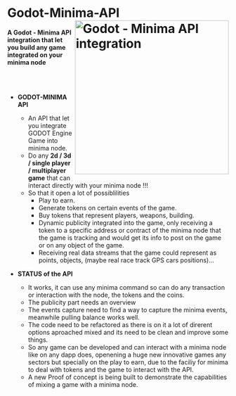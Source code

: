 # Godot-Minima-API <img src="logo_green.png" width="350" title="Godot - Minima API integration" alt="Godot - Minima API integration" align="right">
**A Godot - Minima API integration that let you build any game integrated on your minima node**

<br/><br/>

- **GODOT-MINIMA API**
  - An API that let you integrate GODOT Engine Game into minima node. 
  - Do any **2d / 3d / single player / multiplayer game** that can interact directly with your minima node !!!
  - So that it open a lot of possiblilities
    - Play to earn.
    - Generate tokens on certain events of the game.
    - Buy tokens that represent players, weapons, building.
    - Dynamic publicity integrated into the game, only receiving a token to a specific address or
      contract of the minima node that the game is tracking and would get its info to post on the game or on any object of the game.
    - Receiving real data streams that the game could represent as points, objects,
      (maybe real race track GPS cars positions)...
  
- **STATUS of the API**
  - It works, it can use any minima command so can do any transaction or interaction with the node, the tokens and the coins.
  - The publicity part needs an overview
  - The events capture need to find a way to capture the minima events, meanwhile pulling balance works well.
  - The code need to be refactored as there is on it a lot of direrent options aproached mixed and its need to be clean and improve some things.
  - So any game can be developed and can interact with a minima node like on any dapp does, openening a huge new innovative games any sectors but specially on the play to earn, due to the faciliy for minima to deal with tokens and the game to interact with the API.
  - A new Proof of concept is being built to demonstrate the capabilities of mixing a game with a minima node.
